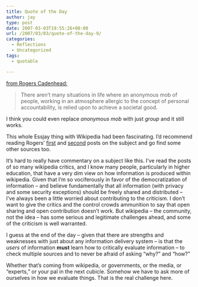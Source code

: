 ```yaml
---
title: Quote of the Day
author: jay
type: post
date: 2007-03-03T19:55:26+00:00
url: /2007/03/03/quote-of-the-day-9/
categories:
  - Reflections
  - Uncategorized
tags:
  - quotable

---
```

[from Rogers Cadenhead:][1]

> There aren’t many situations in life where an anonymous mob of people, working in an atmosphere allergic to the concept of personal accountability, is relied upon to achieve a societal good.

I think you could even replace _anonymous mob_ with just _group_ and it still works.

This whole Essjay thing with Wikipedia had been fascinating. I’d recommend reading Rogers’ [first][2] and [second][3] posts on the subject and go find some other sources too.

It’s hard to really have commentary on a subject like this. I’ve read the posts of so many wikipedia critics, and I know many people, particularly in higher education, that have a very dim view on how information is produced within wikipedia. Given that I’m so vociferously in favor of the democratization of information &#8211; and believe fundamentally that all information (with privacy and some security exceptions) should be freely shared and distributed &#8211; I’ve always been a little worried about contributing to the criticism. I don’t want to give the critics and the control crowds ammunition to say that open sharing and open contribution doesn’t work. But wikipedia &#8211; the community, not the idea &#8211; has some serious and legitimate challenges ahead, and some of the criticism is well warranted.

I guess at the end of the day &#8211; given that there are strengths and weaknesses with just about any information delivery system &#8211; is that the _users_ of information **must** learn how to critically evaluate information &#8211; to check multiple sources and to never be afraid of asking “why?” and “how?”

Whether that’s coming from wikipedia, or governments, or the media, or “experts,” or your pal in the next cubicle. Somehow we have to ask more of ourselves in how we evaluate things. That is the real challenge here.

 [1]: http://www.cadenhead.org/workbench/news/3136/jimmy-wales-invites-admin-succeed
 [2]: http://www.cadenhead.org/workbench/news/3133/wikipedia-admin-loses-his-religion
 [3]: http://www.cadenhead.org/workbench/news/3134/wikipedia-editor-faces-consequences